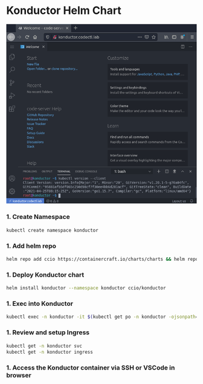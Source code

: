 # Konductor Helm Chart
![screenshot1](./pages/vscode-server.png)

### 1. Create Namespace
```sh
kubectl create namespace konductor
```

### 1. Add helm repo
```sh
helm repo add ccio https://containercraft.io/charts/charts && helm repo update
```

### 1. Deploy Konductor chart
```sh
helm install konductor --namespace konductor ccio/konductor 
```

### 1. Exec into Konductor
```sh
kubectl exec -n konductor -it $(kubectl get po -n konductor -ojsonpath='{.items[*].metadata.name}') -- connect
```

### 1. Review and setup Ingress 
```sh
kubectl get -n konductor svc
kubectl get -n konductor ingress
```

### 1. Access the Konductor container via SSH or VSCode in browser
